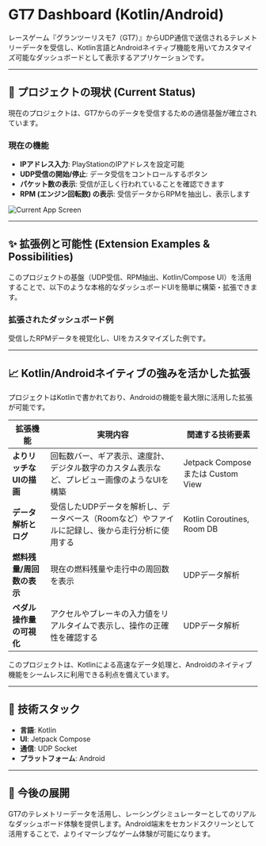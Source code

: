 # GT7 Dashboard (Kotlin/Android)

レースゲーム『グランツーリスモ7（GT7）』からUDP通信で送信されるテレメトリーデータを受信し、Kotlin言語とAndroidネイティブ機能を用いてカスタマイズ可能なダッシュボードとして表示するアプリケーションです。

---

## 🚀 プロジェクトの現状 (Current Status)

現在のプロジェクトは、GT7からのデータを受信するための通信基盤が確立されています。

### 現在の機能

- **IPアドレス入力**: PlayStationのIPアドレスを設定可能
- **UDP受信の開始/停止**: データ受信をコントロールするボタン
- **パケット数の表示**: 受信が正しく行われていることを確認できます
- **RPM (エンジン回転数) の表示**: 受信データからRPMを抽出し、表示します

![Current App Screen](assets/photo/git1.png)

---

## ✨ 拡張例と可能性 (Extension Examples & Possibilities)

このプロジェクトの基盤（UDP受信、RPM抽出、Kotlin/Compose UI）を活用することで、以下のような本格的なダッシュボードUIを簡単に構築・拡張できます。

### 拡張されたダッシュボード例

受信したRPMデータを視覚化し、UIをカスタマイズした例です。

---

## 📈 Kotlin/Androidネイティブの強みを活かした拡張

プロジェクトはKotlinで書かれており、Androidの機能を最大限に活用した拡張が可能です。

| 拡張機能 | 実現内容 | 関連する技術要素 |
|---------|---------|----------------|
| **よりリッチなUIの描画** | 回転数バー、ギア表示、速度計、デジタル数字のカスタム表示など、プレビュー画像のようなUIを構築 | Jetpack Compose または Custom View |
| **データ解析とログ** | 受信したUDPデータを解析し、データベース（Roomなど）やファイルに記録し、後から走行分析に使用する | Kotlin Coroutines, Room DB |
| **燃料残量/周回数の表示** | 現在の燃料残量や走行中の周回数を表示 | UDPデータ解析 |
| **ペダル操作量の可視化** | アクセルやブレーキの入力値をリアルタイムで表示し、操作の正確性を確認する | UDPデータ解析 |

このプロジェクトは、Kotlinによる高速なデータ処理と、Androidのネイティブ機能をシームレスに利用できる利点を備えています。

---

## 🔧 技術スタック

- **言語**: Kotlin
- **UI**: Jetpack Compose
- **通信**: UDP Socket
- **プラットフォーム**: Android

---

## 🎯 今後の展開

GT7のテレメトリーデータを活用し、レーシングシミュレーターとしてのリアルなダッシュボード体験を提供します。Android端末をセカンドスクリーンとして活用することで、よりイマーシブなゲーム体験が可能になります。
